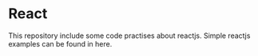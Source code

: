 # React
This repository include some code practises about reactjs. Simple reactjs examples can be found in here.
